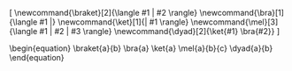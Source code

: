 \[
    \newcommand{\braket}[2]{\langle #1 | #2 \rangle}
    \newcommand{\bra}[1]{\langle #1 |}
    \newcommand{\ket}[1]{| #1 \rangle}
    \newcommand{\mel}[3]{\langle #1 | #2 | #3 \rangle}
    \newcommand{\dyad}[2]{\ket{#1} \bra{#2}}
\]

\begin{equation}
    \braket{a}{b}
    \bra{a}
    \ket{a}
    \mel{a}{b}{c}
    \dyad{a}{b}
\end{equation}
